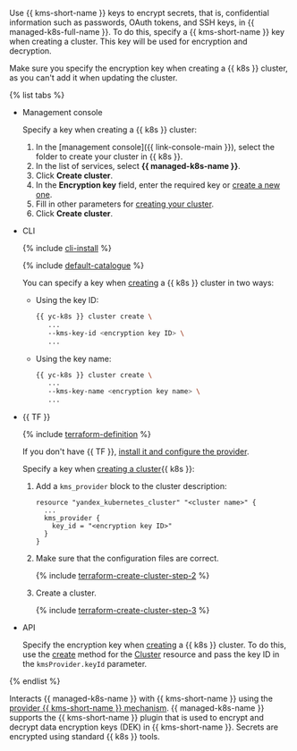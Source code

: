 Use {{ kms-short-name }} keys to encrypt secrets, that is, confidential information such as passwords, OAuth tokens, and SSH keys, in {{ managed-k8s-full-name }}. To do this, specify a {{ kms-short-name }} key when creating a cluster. This key will be used for encryption and decryption.

Make sure you specify the encryption key when creating a {{ k8s }} cluster, as you can't add it when updating the cluster.

{% list tabs %}

- Management console

   Specify a key when creating a {{ k8s }} cluster:
   1. In the [management console]({{ link-console-main }}), select the folder to create your cluster in {{ k8s }}.
   1. In the list of services, select **{{ managed-k8s-name }}**.
   1. Click **Create cluster**.
   1. In the **Encryption key** field, enter the required key or [create a new one](../../kms/operations/key.md#create).
   1. Fill in other parameters for [creating your cluster](../../managed-kubernetes/operations/kubernetes-cluster/kubernetes-cluster-create.md).
   1. Click **Create cluster**.

- CLI

   {% include [cli-install](../../_includes/cli-install.md) %}

   {% include [default-catalogue](../../_includes/default-catalogue.md) %}

   You can specify a key when [creating](../../managed-kubernetes/operations/kubernetes-cluster/kubernetes-cluster-create.md) a {{ k8s }} cluster in two ways:

   - Using the key ID:

      ```bash
      {{ yc-k8s }} cluster create \
         ...
         --kms-key-id <encryption key ID> \
         ...
      ```

   - Using the key name:

      ```bash
      {{ yc-k8s }} cluster create \
         ...
         --kms-key-name <encryption key name> \
         ...
      ```

- {{ TF }}

   {% include [terraform-definition](../../_tutorials/terraform-definition.md) %}

   If you don't have {{ TF }}, [install it and configure the provider](../../tutorials/infrastructure-management/terraform-quickstart.md#install-terraform).

   Specify a key when [creating a cluster](../../managed-kubernetes/operations/kubernetes-cluster/kubernetes-cluster-create.md){{ k8s }}:

   1. Add a `kms_provider` block to the cluster description:

      ```hcl
      resource "yandex_kubernetes_cluster" "<cluster name>" {
        ...
        kms_provider {
          key_id = "<encryption key ID>"
        }
      }
      ```

   1. Make sure that the configuration files are correct.

      {% include [terraform-create-cluster-step-2](../../_includes/mdb/terraform-create-cluster-step-2.md) %}

   1. Create a cluster.

      {% include [terraform-create-cluster-step-3](../../_includes/mdb/terraform-create-cluster-step-3.md) %}

- API

   Specify the encryption key when [creating](../../managed-kubernetes/operations/kubernetes-cluster/kubernetes-cluster-create.md) a {{ k8s }} cluster. To do this, use the [create](../../managed-kubernetes/api-ref/Cluster/create.md) method for the [Cluster](../../managed-kubernetes/api-ref/Cluster) resource and pass the key ID in the `kmsProvider.keyId` parameter.

{% endlist %}

Interacts {{ managed-k8s-name }} with {{ kms-short-name }} using the [provider {{ kms-short-name }} mechanism](https://kubernetes.io/docs/tasks/administer-cluster/kms-provider/). {{ managed-k8s-name }} supports the {{ kms-short-name }} plugin that is used to encrypt and decrypt data encryption keys (DEK) in {{ kms-short-name }}. Secrets are encrypted using standard {{ k8s }} tools.
